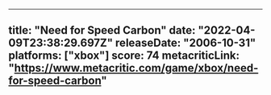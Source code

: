 
---
title: "Need for Speed Carbon"
date: "2022-04-09T23:38:29.697Z"
releaseDate: "2006-10-31"
platforms: ["xbox"]
score: 74
metacriticLink: "https://www.metacritic.com/game/xbox/need-for-speed-carbon"
---
